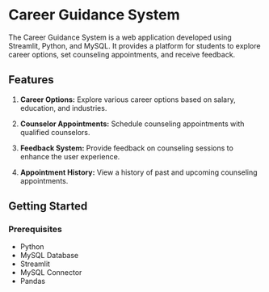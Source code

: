 # Career Guidance System

The Career Guidance System is a web application developed using Streamlit, Python, and MySQL. It provides a platform for students to explore career options, set counseling appointments, and receive feedback.

## Features

1. **Career Options:** Explore various career options based on salary, education, and industries.

2. **Counselor Appointments:** Schedule counseling appointments with qualified counselors.

3. **Feedback System:** Provide feedback on counseling sessions to enhance the user experience.

4. **Appointment History:** View a history of past and upcoming counseling appointments.

## Getting Started

### Prerequisites

- Python
- MySQL Database
- Streamlit
- MySQL Connector
- Pandas
